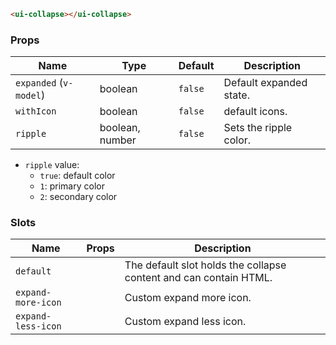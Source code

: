 ```html
<ui-collapse></ui-collapse>
```

### Props

| Name                   | Type            | Default | Description             |
| ---------------------- | --------------- | ------- | ----------------------- |
| `expanded` (`v-model`) | boolean         | `false` | Default expanded state. |
| `withIcon`             | boolean         | `false` | default icons.          |
| `ripple`               | boolean, number | `false` | Sets the ripple color.  |

- `ripple` value:
  - `true`: default color
  - `1`: primary color
  - `2`: secondary color

### Slots

| Name               | Props | Description                                                       |
| ------------------ | ----- | ----------------------------------------------------------------- |
| `default`          |       | The default slot holds the collapse content and can contain HTML. |
| `expand-more-icon` |       | Custom expand more icon.                                          |
| `expand-less-icon` |       | Custom expand less icon.                                          |
